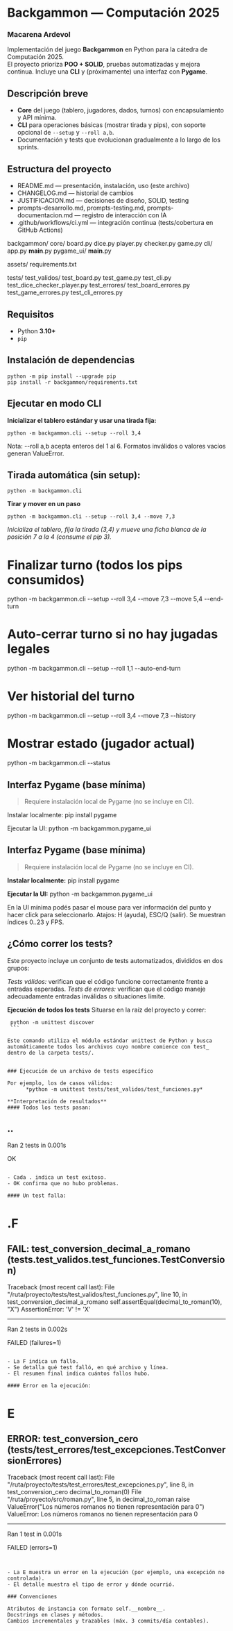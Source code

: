 # Backgammon — Computación 2025
### Macarena Ardevol

Implementación del juego **Backgammon** en Python para la cátedra de Computación 2025.  
El proyecto prioriza **POO + SOLID**, pruebas automatizadas y mejora continua. Incluye una **CLI** y (próximamente) una interfaz con **Pygame**.


## Descripción breve
- **Core** del juego (tablero, jugadores, dados, turnos) con encapsulamiento y API mínima.
- **CLI** para operaciones básicas (mostrar tirada y pips), con soporte opcional de `--setup` y `--roll a,b`.
- Documentación y tests que evolucionan gradualmente a lo largo de los sprints.


## Estructura del proyecto

- README.md — presentación, instalación, uso (este archivo)
- CHANGELOG.md — historial de cambios
- JUSTIFICACION.md — decisiones de diseño, SOLID, testing
- prompts-desarrollo.md, prompts-testing.md, prompts-documentacion.md — registro de interacción con IA
- .github/workflows/ci.yml — integración continua (tests/cobertura en GitHub Actions)

backgammon/
  core/
    board.py
    dice.py
    player.py
    checker.py
    game.py
  cli/
    app.py
    __main__.py
  pygame_ui/
    __main__.py

assets/
requirements.txt

tests/
  test_validos/
    test_board.py
    test_game.py
    test_cli.py
    test_dice_checker_player.py
  test_errores/
    test_board_errores.py
    test_game_errores.py
    test_cli_errores.py


## Requisitos
- Python **3.10+**
- `pip`


## Instalación de dependencias
```
python -m pip install --upgrade pip
pip install -r backgammon/requirements.txt
```

## Ejecutar en modo CLI 
**Inicializar el tablero estándar y usar una tirada fija:**
```
python -m backgammon.cli --setup --roll 3,4
```
Nota: --roll a,b acepta enteros del 1 al 6. Formatos inválidos o valores vacíos generan ValueError.

## Tirada automática (sin setup):
```
python -m backgammon.cli 
```

**Tirar y mover en un paso**
```
python -m backgammon.cli --setup --roll 3,4 --move 7,3 
```

*Inicializa el tablero, fija la tirada (3,4) y mueve una ficha blanca de la posición 7 a la 4 (consume el pip 3).*

# Finalizar turno (todos los pips consumidos)
python -m backgammon.cli --setup --roll 3,4 --move 7,3 --move 5,4 --end-turn

# Auto-cerrar turno si no hay jugadas legales
python -m backgammon.cli --setup --roll 1,1 --auto-end-turn

# Ver historial del turno
python -m backgammon.cli --setup --roll 3,4 --move 7,3 --history

# Mostrar estado (jugador actual)
python -m backgammon.cli --status

## Interfaz Pygame (base mínima)
> Requiere instalación local de Pygame (no se incluye en CI).

Instalar localmente:
pip install pygame

Ejecutar la UI:
python -m backgammon.pygame_ui

## Interfaz Pygame (base mínima)
> Requiere instalación local de Pygame (no se incluye en CI).

**Instalar localmente:**
pip install pygame

**Ejecutar la UI:**
python -m backgammon.pygame_ui

En la UI mínima podés pasar el mouse para ver información del punto y hacer click para seleccionarlo.
Atajos: H (ayuda), ESC/Q (salir). Se muestran índices 0..23 y FPS.

## ¿Cómo correr los tests? 

Este proyecto incluye un conjunto de tests automatizados, divididos en dos grupos:

  *Tests válidos:* verifican que el código funcione correctamente frente a entradas esperadas.
  *Tests de errores:* verifican que el código maneje adecuadamente entradas inválidas o situaciones límite.

**Ejecución de todos los tests**
Situarse en la raíz del proyecto y correr:
   ```
    python -m unittest discover
	```

Este comando utiliza el módulo estándar unittest de Python y busca automáticamente todos los archivos cuyo nombre comience con test_ dentro de la carpeta tests/.


### Ejecución de un archivo de tests específico

Por ejemplo, los de casos válidos:
         *python -m unittest tests/test_validos/test_funciones.py* 

**Interpretación de resultados**
#### Todos los tests pasan:
```
..
----------------------------------------------------------------------
Ran 2 tests in 0.001s

OK
```

- Cada . indica un test exitoso.
- OK confirma que no hubo problemas.

#### Un test falla:
```
.F
======================================================================
FAIL: test_conversion_decimal_a_romano (tests.test_validos.test_funciones.TestConversion)
----------------------------------------------------------------------
Traceback (most recent call last):
  File "/ruta/proyecto/tests/test_validos/test_funciones.py", line 10, in test_conversion_decimal_a_romano
    self.assertEqual(decimal_to_roman(10), "X")
AssertionError: 'V' != 'X'

----------------------------------------------------------------------
Ran 2 tests in 0.002s

FAILED (failures=1)
```

- La F indica un fallo.
- Se detalla qué test falló, en qué archivo y línea.
- El resumen final indica cuántos fallos hubo.

#### Error en la ejecución:
```
E
======================================================================
ERROR: test_conversion_cero (tests/test_errores/test_excepciones.TestConversionErrores)
----------------------------------------------------------------------
Traceback (most recent call last):
  File "/ruta/proyecto/tests/test_errores/test_excepciones.py", line 8, in test_conversion_cero
    decimal_to_roman(0)
  File "/ruta/proyecto/src/roman.py", line 5, in decimal_to_roman
    raise ValueError("Los números romanos no tienen representación para 0")
ValueError: Los números romanos no tienen representación para 0

----------------------------------------------------------------------
Ran 1 test in 0.001s

FAILED (errors=1)
```


- La E muestra un error en la ejecución (por ejemplo, una excepción no controlada).
- El detalle muestra el tipo de error y dónde ocurrió.

### Convenciones

Atributos de instancia con formato self.__nombre__.
Docstrings en clases y métodos.
Cambios incrementales y trazables (máx. 3 commits/día contables).